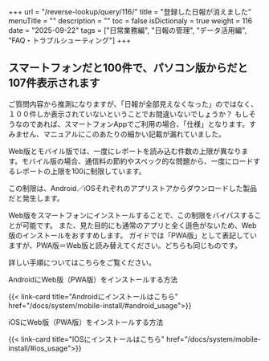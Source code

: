 +++
url = "/reverse-lookup/query/116/"
title = "登録した日報が消えました"
menuTitle = ""
description = ""
toc = false
isDictionaly = true
weight = 116
date = "2025-09-22"
tags = ["日常業務編", "日報の管理", "データ活用編", "FAQ・トラブルシューティング"]
+++

## スマートフォンだと100件で、パソコン版からだと107件表示されます

ご質問内容から推測になりますが、「日報が全部見えなくなった」のではなく、１００件しか表示されていないということでお間違いないでしょうか？
もしそうなのであれば、スマートフォンAppでご利用の場合、「仕様」となります。すみません、マニュアルにこのあたりの細かい記載が漏れていました。

Web版とモバイル版では、一度にレポートを読み込む件数の上限が異なります。モバイル版の場合、通信料の節約やスペック的な問題から、一度にロードするレポートの上限を100に制限しています。

この制限は、Android／iOSそれぞれのアプリストアからダウンロードした製品だと発生します。

Web版をスマートフォンにインストールすることで、この制限をバイパスすることが可能です。
また、見た目的にも通常のアプリと全く遜色がないため、Web版のインストールをおすすめします。
ガイドでは「PWA版」として表記していますが、PWA版＝Web版と読み替えてください。どちらも同じものです。

詳しい手順についてはこちらをご覧ください。

AndroidにWeb版（PWA版）をインストールする方法

{{< link-card title="Androidにインストールはこちら" href="/docs/system/mobile-install/#android_usage">}}

iOSにWeb版（PWA版）をインストールする方法

{{< link-card title="IOSにインストールはこちら" href="/docs/system/mobile-install/#ios_usage">}}

